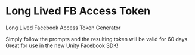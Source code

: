 Long Lived FB Access Token
========

Long Lived Facebook Access Token Generator

Simply follow the prompts and the resulting token will be valid for 60 days. 
Great for use in the new Unity Facebook SDK!